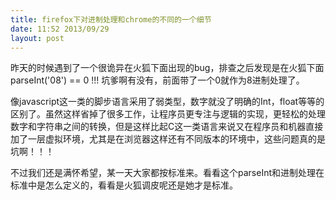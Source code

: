 ```yaml
---
title: firefox下对进制处理和chrome的不同的一个细节
date: 11:52 2013/09/29
layout: post
---
```

昨天的时候遇到了一个很诡异在火狐下面出现的bug，排查之后发现是在火狐下面parseInt('08') == 0 !!! 坑爹啊有没有，前面带了一个0就作为8进制处理了。

像javascript这一类的脚步语言采用了弱类型，数字就没了明确的Int，float等等的区别了。虽然这样省掉了很多工作，让程序员更专注与逻辑的实现，更轻松的处理数字和字符串之间的转换，但是这样比起C这一类语言来说又在程序员和机器直接加了一层虚拟环境，尤其是在浏览器这样还有不同版本的环境中，这些问题真的是坑啊！！！

不过我们还是满怀希望，某一天大家都按标准来。看看这个parseInt和进制处理在标准中是怎么定义的，看看是火狐调皮呢还是她才是标准。